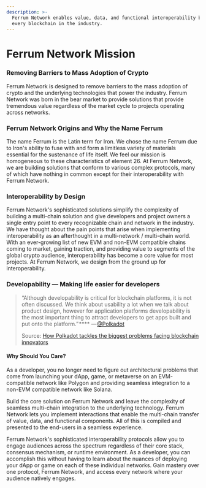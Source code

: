 ```yaml
---
description: >-
  Ferrum Network enables value, data, and functional interoperability between
  every blockchain in the industry.
---
```


# Ferrum Network Mission

### Removing Barriers to Mass Adoption of Crypto

Ferrum Network is designed to remove barriers to the mass adoption of crypto and the underlying technologies that power the industry. Ferrum Network was born in the bear market to provide solutions that provide tremendous value regardless of the market cycle to projects operating across networks.&#x20;

### Ferrum Network Origins and Why the Name Ferrum

The name Ferrum is the Latin term for Iron. We chose the name Ferrum due to Iron's ability to fuse with and form a limitless variety of materials essential for the sustenance of life itself. We feel our mission is homogeneous to these characteristics of element 26. At Ferrum Network, we are building solutions that conform to various complex protocols, many of which have nothing in common except for their interoperability with Ferrum Network.

### Interoperability by Design

Ferrum Network's sophisticated solutions simplify the complexity of building a multi-chain solution and give developers and project owners a single entry point to every recognizable chain and network in the industry. We have thought about the pain points that arise when implementing interoperability as an afterthought in a multi-network / multi-chain world. With an ever-growing list of new EVM and non-EVM compatible chains coming to market, gaining traction, and providing value to segments of the global crypto audience, interoperability has become a core value for most projects. At Ferrum Network, we design from the ground up for interoperability.

### **Developability — Making life easier for developers**

> “Although developability is critical for blockchain platforms, it is not often discussed. We think about usability a lot when we talk about product design, however for application platforms developability is the most important thing to attract developers to get apps built and put onto the platform.” **** — [@Polkadot](https://twitter.com/polkadotnetwork)&#x20;
>
> Source: [How Polkadot tackles the biggest problems facing blockchain innovators](https://link.medium.com/o1goC1nazlb)

#### Why Should You Care?

As a developer, you no longer need to figure out architectural problems that come from launching your dApp, game, or metaverse on an EVM-compatible network like Polygon and providing seamless integration to a non-EVM compatible network like Solana.

Build the core solution on Ferrum Network and leave the complexity of seamless multi-chain integration to the underlying technology. Ferrum Network lets you implement interactions that enable the multi-chain transfer of value, data, and functional components. All of this is compiled and presented to the end-users in a seamless experience.

Ferrum Network's sophisticated interoperability protocols allow you to engage audiences across the spectrum regardless of their core stack, consensus mechanism, or runtime environment. As a developer, you can accomplish this without having to learn about the nuances of deploying your dApp or game on each of these individual networks. Gain mastery over one protocol, Ferrum Network, and access every network where your audience natively engages.
